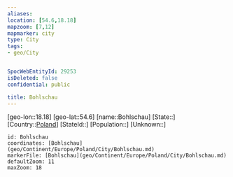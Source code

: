 ```yaml
---
aliases: 
location: [54.6,18.18]
mapzoom: [7,12] 
mapmarker: city 
type: City
tags:
- geo/City


SpocWebEntityId: 29253
isDeleted: false
confidential: public

title: Bohlschau
---
```

[geo-lon::18.18]
[geo-lat::54.6]
[name::Bohlschau]
[State::]
[Country::[Poland](geo/Continent/Europe/Poland.md)]
[StateId::]
[Population::]
[Unknown::]


```leaflet
id: Bohlschau
coordinates: [Bohlschau](geo/Continent/Europe/Poland/City/Bohlschau.md)
markerFile: [Bohlschau](geo/Continent/Europe/Poland/City/Bohlschau.md)
defaultZoom: 11 
maxZoom: 18
```


